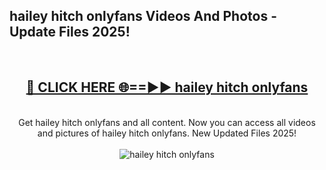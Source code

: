 <h2>hailey hitch onlyfans Videos And Photos - Update Files 2025!</h2>
<br>
<div align="center">
<h2><a href="https://linkcuts.com/hfmhzwbr" rel="nofollow">🔴 CLICK HERE 🌐==►► hailey hitch onlyfans</a></h2>
<br>
Get hailey hitch onlyfans and all content. Now you can access all videos and pictures of hailey hitch onlyfans. New Updated Files 2025!
<br>
<br>
<a href="https://linkcuts.com/hfmhzwbr" rel="nofollow" data-target="animated-image.originalLink"><img src="https://i.ibb.co.com/WyWwxjT/player-gif2.gif" alt="hailey hitch onlyfans" style="max-width: 100%; display: inline-block;" data-target="animated-image.originalImage"></a>
</div>
<br>